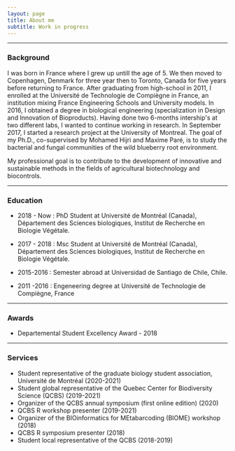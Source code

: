 ```yaml
---
layout: page
title: About me
subtitle: Work in progress
---
```


***
### Background
I was born in France where I grew up untill the age of 5. We then moved to Copenhagen, Denmark for three year then to Toronto, Canada for five years before returning to France. After graduating from high-school in 2011, I enrolled at the Université de Technologie de Compiègne in France, an institution mixing France Engineering Schools and University models. In 2016, I obtained a degree in biological engineering (specialization in Design and Innovation of Bioproducts). Having done two 6-months intership's at two different labs, I wanted to continue working in research. In September 2017, I started a research project at the University of Montreal.
The goal of my Ph.D., co-supervised by Mohamed Hijri and Maxime Paré, is to study the bacterial and fungal communities of the wild blueberry root environment.

My professional goal is to contribute to the development of innovative and sustainable methods in the fields of agricultural biotechnology and biocontrols.

***
### Education

* 2018 - Now : PhD Student at Université de Montréal (Canada), Département des Sciences biologiques, Institut de Recherche en Biologie Végétale.

* 2017 - 2018 :  Msc Student at Université de Montréal (Canada), Département des Sciences biologiques, Institut de Recherche en Biologie Végétale.

* 2015-2016 : Semester abroad at Universidad de Santiago de Chile, Chile. 

* 2011 -2016 : Engeneering degree at Université de Technologie de Compiègne, France

***
### Awards

* Departemental Student Excellency Award - 2018 

***
### Services

* Student representative of the graduate biology student association, Université de Montréal (2020-2021)
* Student global representative of the Quebec Center for Biodiversity Science (QCBS) (2019-2021)
* Organizer of the QCBS annual symposium (first online edition) (2020)
* QCBS R workshop presenter (2019-2021)
* Organizer of the BIOinformatics for MEtabarcoding (BIOME) workshop (2018)
* QCBS R symposium presenter (2018)
* Student local representative of the QCBS (2018-2019)

